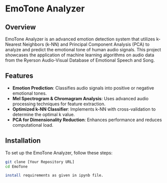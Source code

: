 # EmoTone Analyzer

## Overview
EmoTone Analyzer is an advanced emotion detection system that utilizes k-Nearest Neighbors (k-NN) and Principal Component Analysis (PCA) to analyze and predict the emotional tone of human audio signals. This project showcases the application of machine learning algorithms on audio data from the Ryerson Audio-Visual Database of Emotional Speech and Song.

## Features
- **Emotion Prediction**: Classifies audio signals into positive or negative emotional tones.
- **Mel Spectrogram & Chromagram Analysis**: Uses advanced audio processing techniques for feature extraction.
- **Optimized k-NN Classifier**: Implements k-NN with cross-validation to determine the optimal k value.
- **PCA for Dimensionality Reduction**: Enhances performance and reduces computational load.

## Installation
To set up the EmoTone Analyzer, follow these steps:

```bash
git clone [Your Repository URL]
cd EmoTone

install requirements as given in ipynb file.

